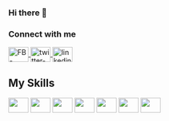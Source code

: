 ### Hi there 👋

<!--
**dieiroDM/dieiroDM** is a ✨ _special_ ✨ repository because its `README.md` (this file) appears on your GitHub profile.

Here are some ideas to get you started:

- 🔭 I’m currently working on ...
- 🌱 I’m currently learning ...
- 👯 I’m looking to collaborate on ...
- 🤔 I’m looking for help with ...
- 💬 Ask me about ...
- 📫 How to reach me: ...
- 😄 Pronouns: ...
- ⚡ Fun fact: ...
-->

### Connect with me
<a href="https://www.facebook.com/dieiroDM" target="_blank">
  <img align="center" alt="FB-dieiroDM" height="30" width="40" src="https://cdn.jsdelivr.net/gh/devicons/devicon/icons/facebook/facebook-original.svg" style="max-width:100%;">
</a>
<a href="https://twitter.com/dieiroDM" target="_blank">
  <img align="center" alt="twitter-dieiroDM" height="30" width="40" src="https://cdn.jsdelivr.net/gh/devicons/devicon/icons/twitter/twitter-original.svg" style="max-width:100%;">
</a>
<a href="https://www.linkedin.com/in/domingos-dieiro-miguel-5b6919188" target="_blank">
  <img align="center" alt="linkedin-dieiroDM" height="30" width="40" src="https://cdn.jsdelivr.net/gh/devicons/devicon/icons/linkedin/linkedin-original.svg" style="max-width:100%;">
</a>

## My Skills
<img align="center" alt="" height="30" width="40" src="https://cdn.jsdelivr.net/gh/devicons/devicon/icons/csharp/csharp-original.svg"></img>
<img align="center" alt="" height="30" width="40" src="https://cdn.jsdelivr.net/gh/devicons/devicon/icons/python/python-original.svg"></img>
<img align="center" alt="" height="30" width="40" src="https://cdn.jsdelivr.net/gh/devicons/devicon/icons/microsoftsqlserver/microsoftsqlserver-plain-wordmark.svg"></img>
<img align="center" alt="" height="30" width="40" src="https://cdn.jsdelivr.net/gh/devicons/devicon/icons/dotnetcore/dotnetcore-original.svg"></img>
<img align="center" alt="" height="30" width="40" src="https://cdn.jsdelivr.net/gh/devicons/devicon/icons/git/git-original.svg"></img>
<img align="center" alt="" height="30" width="40" src="https://cdn.jsdelivr.net/gh/devicons/devicon/icons/github/github-original.svg"></img>
<img align="center" alt="" height="30" width="40" src="https://cdn.jsdelivr.net/gh/devicons/devicon/icons/jupyter/jupyter-original-wordmark.svg"></img>
